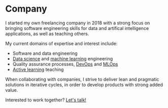 # Company

I started my own freelancing company in 2018 with a strong focus on bringing
software engineering skills for data and artifical intelligence applications,
as well as teaching others.

My current domains of expertise and interest include:

- Software and data engineering
- [Data science][data-science] and [machine learning][machine-learning] engineering
- Quality assurance processes, [DevOps][devops] and [MLOps][mlops]
- [Active learning][active-learning] teaching

When collaborating with companies, I strive to deliver lean and pragmatic solutions
in iterative cycles, in order to develop products with strong added value.

Interested to work together? [Let's talk!](/contact)

[data-science]: https://en.wikipedia.org/wiki/Data_science "Wikipedia - Data Science"
[machine-learning]: https://en.wikipedia.org/wiki/Machine_learning "Wikipedia - Machine Learning"
[devops]: https://en.wikipedia.org/wiki/DevOps "Wikipedia - DevOps"
[mlops]: https://en.wikipedia.org/wiki/MLOps "Wikipedia - MLOps"
[active-learning]: https://en.wikipedia.org/wiki/Active_learning "Wikipedia - Active Learning"
